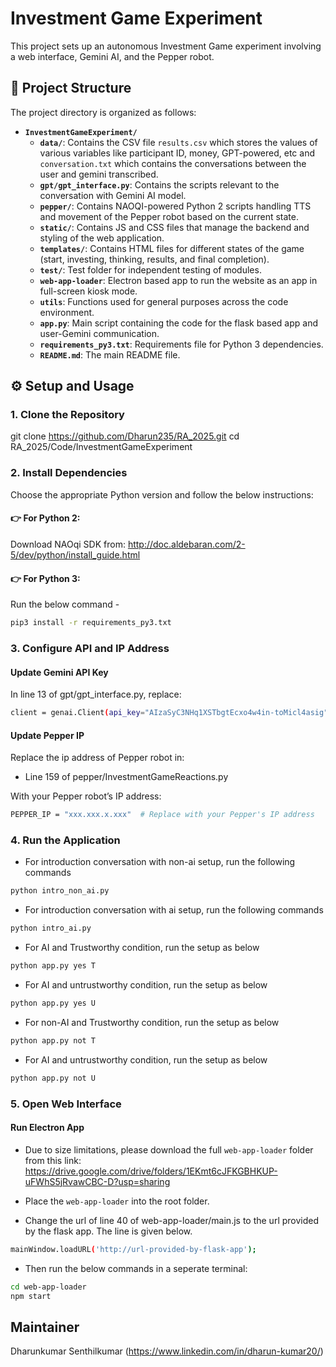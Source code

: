 # Investment Game Experiment
This project sets up an autonomous Investment Game experiment involving a web interface, Gemini AI, and the Pepper robot.

## 📁 Project Structure

The project directory is organized as follows:

- **`InvestmentGameExperiment/`**
  - **`data/`**: Contains the CSV file `results.csv` which stores the values of various variables like participant ID, money, GPT-powered, etc and `conversation.txt` which contains the conversations between the user and gemini transcribed.
  - **`gpt/gpt_interface.py`**: Contains the scripts relevant to the conversation with Gemini AI model.
  - **`pepper/`**: Contains NAOQI-powered Python 2 scripts handling TTS and movement of the Pepper robot based on the current state.
  - **`static/`**: Contains JS and CSS files that manage the backend and styling of the web application.
  - **`templates/`**: Contains HTML files for different states of the game (start, investing, thinking, results, and final completion).
  - **`test/`**: Test folder for independent testing of modules.
  - **`web-app-loader`**: Electron based app to run the website as an app in full-screen kiosk mode.
  - **`utils`**: Functions used for general purposes across the code environment.
  - **`app.py`**: Main script containing the code for the flask based app and user-Gemini communication.
  - **`requirements_py3.txt`**: Requirements file for Python 3 dependencies.
  - **`README.md`**: The main README file.

## ⚙️ Setup and Usage

### 1. Clone the Repository
git clone https://github.com/Dharun235/RA_2025.git
cd RA_2025/Code/InvestmentGameExperiment

### 2. Install Dependencies
Choose the appropriate Python version and follow the below instructions:

#### 👉 For Python 2:
Download NAOqi SDK from: http://doc.aldebaran.com/2-5/dev/python/install_guide.html

#### 👉 For Python 3:
Run the below command -

```bash
pip3 install -r requirements_py3.txt
```

### 3. Configure API and IP Address

#### Update Gemini API Key
In line 13 of gpt/gpt_interface.py, replace:

```bash
client = genai.Client(api_key="AIzaSyC3NHq1XSTbgtEcxo4w4in-toMicl4asig") # Replace with your actual API key
```

#### Update Pepper IP
Replace the ip address of Pepper robot in:

- Line 159 of pepper/InvestmentGameReactions.py

With your Pepper robot’s IP address:

```bash
PEPPER_IP = "xxx.xxx.x.xxx"  # Replace with your Pepper's IP address
```

### 4. Run the Application

- For introduction conversation with non-ai setup, run the following commands
```bash
python intro_non_ai.py
```

- For introduction conversation with ai setup, run the following commands
```bash
python intro_ai.py
```

- For AI and Trustworthy condition, run the setup as below
```bash
python app.py yes T
```

- For AI and untrustworthy condition, run the setup as below
```bash
python app.py yes U
```

- For non-AI and Trustworthy condition, run the setup as below
```bash
python app.py not T
```

- For AI and untrustworthy condition, run the setup as below
```bash
python app.py not U
```

### 5. Open Web Interface

#### Run Electron App

- Due to size limitations, please download the full `web-app-loader` folder from this link:
https://drive.google.com/drive/folders/1EKmt6cJFKGBHKUP-uFWhS5jRvawCBC-D?usp=sharing 

- Place the `web-app-loader` into the root folder.
- Change the url of line 40 of web-app-loader/main.js to the url provided by the flask app. The line is given below.
    
```bash
mainWindow.loadURL('http://url-provided-by-flask-app');
```

- Then run the below commands in a seperate terminal:

```bash
cd web-app-loader
npm start
```

## Maintainer

Dharunkumar Senthilkumar
(https://www.linkedin.com/in/dharun-kumar20/)